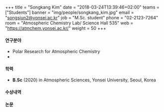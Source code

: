 +++
title = "Songkang Kim"
date = "2018-03-24T13:39:46+02:00"
teams = ["Students"]
banner = "img/people/songkang_kim.jpg"
email = "songsiun2@yonsei.ac.kr"
job = "M.Sc. student"
phone = "02-2123-7264"
room = "Atmospheric Chemistry Lab/ Science Hall 535"
web = "https://atmchem.yonsei.ac.kr/"
weight = 50
+++

#### 연구분야
+ Polar Research for Atmospheric Chemistry
+

#### 학력
 + **B.Sc** (2020) in Atmospheric Sciences, Yonsei University, Seoul, Korea

#### 수상내역

#### 논문
